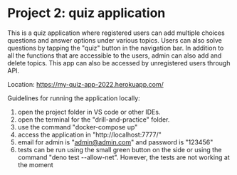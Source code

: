 # Project 2: quiz application

This is a quiz application where registered users can add multiple choices questions and answer options under various topics. Users can also solve questions by tapping the "quiz" button in the navigation bar. In addition to all the functions that are accessible to the users, admin can also add and delete topics. This app can also be accessed by unregistered users through API.

Location: https://my-quiz-app-2022.herokuapp.com/

Guidelines for running the application locally:
1. open the project folder in VS code or other IDEs.
2. open the terminal for the "drill-and-practice" folder.
3. use the command "docker-compose up"
4. access the application in "http://localhost:7777/"
5. email for admin is "admin@admin.com" and password is "123456"
6. tests can be run using the small green button on the side or using the command "deno test --allow-net". However, the tests are not working at the moment